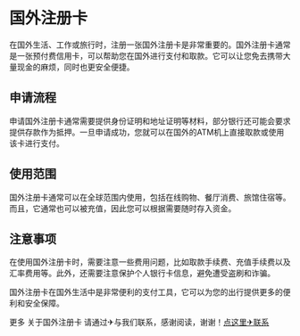 # 国外注册卡

在国外生活、工作或旅行时，注册一张国外注册卡是非常重要的。国外注册卡通常是一张预付费信用卡，可以帮助您在国外进行支付和取款。它可以让您免去携带大量现金的麻烦，同时也更安全便捷。

## 申请流程

申请国外注册卡通常需要提供身份证明和地址证明等材料，部分银行还可能会要求提供存款作为抵押。一旦申请成功，您就可以在国外的ATM机上直接取款或使用该卡进行支付。

## 使用范围

国外注册卡通常可以在全球范围内使用，包括在线购物、餐厅消费、旅馆住宿等。而且，它通常也可以被充值，因此您可以根据需要随时存入资金。

## 注意事项

在使用国外注册卡时，需要注意一些费用问题，比如取款手续费、充值手续费以及汇率费用等。此外，还需要注意保护个人银行卡信息，避免遭受盗刷和诈骗。

国外注册卡在国外生活中是非常便利的支付工具，它可以为您的出行提供更多的便利和安全保障。

更多 关于国外注册卡 请通过✈与我们联系，感谢阅读，谢谢！[点这里✈联系](https://acc.k02.cc)